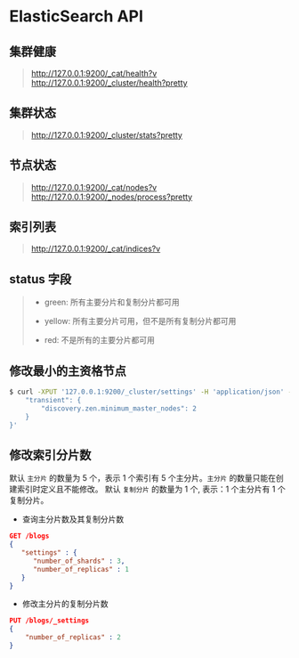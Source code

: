 # ElasticSearch API

## 集群健康

> http://127.0.0.1:9200/_cat/health?v
> http://127.0.0.1:9200/_cluster/health?pretty


## 集群状态

> http://127.0.0.1:9200/_cluster/stats?pretty


## 节点状态

> http://127.0.0.1:9200/_cat/nodes?v
> http://127.0.0.1:9200/_nodes/process?pretty


## 索引列表

> http://127.0.0.1:9200/_cat/indices?v


## status 字段

> * green: 所有主要分片和复制分片都可用
> 
> * yellow: 所有主要分片可用，但不是所有复制分片都可用
> 
> * red: 不是所有的主要分片都可用


## 修改最小的主资格节点

```bash
$ curl -XPUT '127.0.0.1:9200/_cluster/settings' -H 'application/json' -d '{
	"transient": {
		"discovery.zen.minimum_master_nodes": 2
	}
}'
```


## 修改索引分片数

默认 `主分片` 的数量为 5 个，表示 1 个索引有 5 个主分片。`主分片` 的数量只能在创建索引时定义且不能修改。
默认 `复制分片` 的数量为 1 个, 表示：1 个主分片有 1 个复制分片。

* 查询主分片数及其复制分片数

```json
GET /blogs
{
   "settings" : {
      "number_of_shards" : 3,
      "number_of_replicas" : 1
   }
}
```


* 修改主分片的复制分片数

```json
PUT /blogs/_settings
{
	"number_of_replicas" : 2
}
```